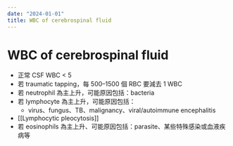 ```yaml
---
date: "2024-01-01"
title: WBC of cerebrospinal fluid
---
```


# WBC of cerebrospinal fluid

* 正常 CSF WBC < 5
* 若 traumatic tapping，每 500–1500 個 RBC 要減去 1 WBC
* 若 neutrophil 為主上升，可能原因包括：bacteria
* 若 lymphocyte 為主上升，可能原因包括：
	* virus、fungus、TB、malignancy、viral/autoimmune encephalitis
* [[Lymphocytic pleocytosis]] 
* 若 eosinophils 為主上升、可能原因包括：parasite、某些特殊感染或血液疾病等
